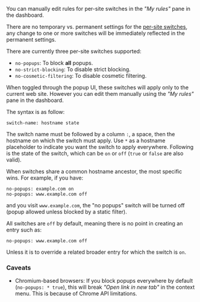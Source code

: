 You can manually edit rules for per-site switches in the _"My rules"_ pane in the dashboard.

There are no temporary vs. permanent settings for the [per-site switches](./Quick-guide:-popup-user-interface#the-site-based-switches), any change to one or more switches will be immediately reflected in the permanent settings.

There are currently three per-site switches supported:

- `no-popups`: To block **all** popups.
- `no-strict-blocking`: To disable strict blocking.
- `no-cosmetic-filtering`: To disable cosmetic filtering.

When toggled through the popup UI, these switches will apply only to the current web site. However you can edit them manually using the _"My rules"_ pane in the dashboard.

The syntax is as follow:

    switch-name: hostname state

The switch name must be followed by a column `:`, a space, then the hostname on which the switch must apply. Use `*` as a hostname placeholder to indicate you want the switch to apply everywhere. Following is the state of the switch, which can be `on` or `off` (`true` or `false` are also valid).

When switches share a common hostname ancestor, the most specific wins. For example, if you have:

    no-popups: example.com on
    no-popups: www.example.com off

and you visit `www.example.com`, the "no popups" switch will be turned off (popup allowed unless blocked by a static filter).

All switches are `off` by default, meaning there is no point in creating an entry such as:

    no-popups: www.example.com off

Unless it is to override a related broader entry for which the switch is `on`.

### Caveats

- Chromium-based browsers: If you block popups everywhere by default (`no-popups: * true`), this will break _"Open link in new tab"_ in the context menu. This is because of Chrome API limitations.
